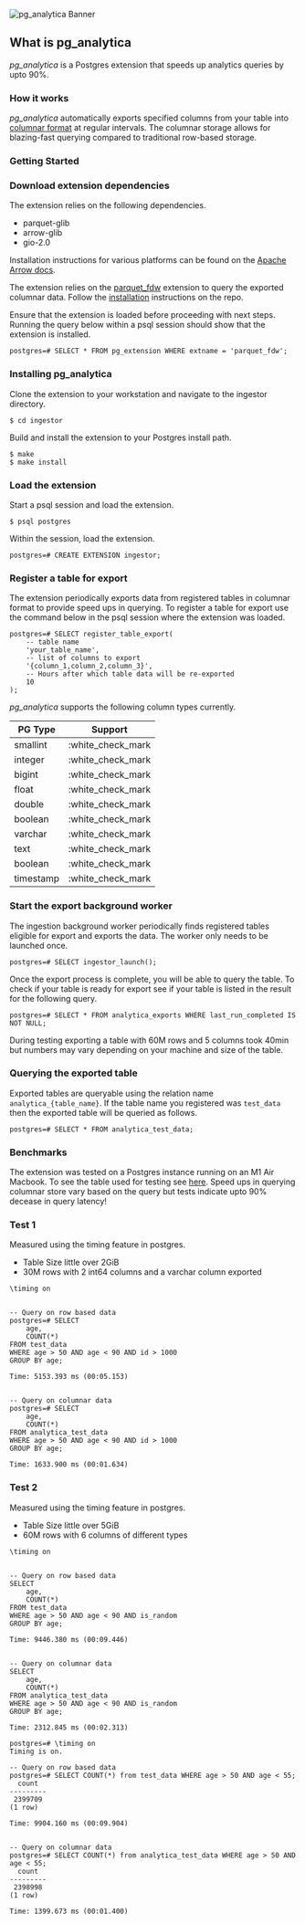 ![pg_analytica Banner](images/pg_analytica.jpg)

## What is pg_analytica

*pg_analytica* is a Postgres extension that speeds up analytics queries by upto 90%. 

### How it works

*pg_analytica* automatically exports specified columns from your table into [columnar format](https://parquet.apache.org) at regular intervals. The columnar storage allows for blazing-fast querying compared to traditional row-based storage.

### Getting Started

### Download extension dependencies

The extension relies on the following dependencies.
 - parquet-glib
 - arrow-glib
 - gio-2.0

Installation instructions for various platforms can be found on the [Apache Arrow docs](https://arrow.apache.org/install/).

The extension relies on the [parquet_fdw](https://github.com/adjust/parquet_fdw) extension to query the exported columnar data. Follow the [installation](https://github.com/adjust/parquet_fdw?tab=readme-ov-file#installation) instructions on the repo.

Ensure that the extension is loaded before proceeding with next steps.
Running the query below within a psql session should show that the extension is installed.

```
postgres=# SELECT * FROM pg_extension WHERE extname = 'parquet_fdw';
```


### Installing pg_analytica

Clone the extension to your workstation and navigate to the ingestor directory.

```
$ cd ingestor
```

Build and install the extension to your Postgres install path.

```
$ make
$ make install
```

### Load the extension

Start a psql session and load the extension.
```
$ psql postgres
```

Within the session, load the extension.
```
postgres=# CREATE EXTENSION ingestor;
```

### Register a table for export

The extension periodically exports data from registered tables in columnar format to
provide speed ups in querying. To register a table for export use the command below
in the psql session where the extension was loaded.

```
postgres=# SELECT register_table_export(
    -- table name
    'your_table_name', 
    -- list of columns to export
    '{column_1,column_2,column_3}',
    -- Hours after which table data will be re-exported
    10
);
```

*pg_analytica* supports the following column types currently.

| PG Type        | Support               |
| -------------- | --------------------- |
| smallint       | :white_check_mark     |
| integer        | :white_check_mark     |
| bigint         | :white_check_mark     |
| float          | :white_check_mark     |
| double         | :white_check_mark     |
| boolean        | :white_check_mark     |
| varchar        | :white_check_mark     |
| text           | :white_check_mark     |
| boolean        | :white_check_mark     |
| timestamp      | :white_check_mark     |

### Start the export background worker

The ingestion background worker periodically finds registered tables eligible
for export and exports the data. The worker only needs to be launched once.

```
postgres=# SELECT ingestor_launch();
```

Once the export process is complete, you will be able to query the table.
To check if your table is ready for export see if your table is listed in the result
for the following query.

```
postgres=# SELECT * FROM analytica_exports WHERE last_run_completed IS NOT NULL;
```

During testing exporting a table with 60M rows and 5 columns took 40min but numbers may vary depending on your machine and size of the table.

### Querying the exported table

Exported tables are queryable using the relation name `analytica_{table_name}`.
If the table name you registered was `test_data` then the exported table will be queried as follows.
```
postgres=# SELECT * FROM analytica_test_data;
```

### Benchmarks

The extension was tested on a Postgres instance running on an M1 Air Macbook. To see the table used for testing see [here](./ingestor/generate_test_data.sql).
Speed ups in querying columnar store vary based on the query but tests indicate upto 90% decease in query latency!


### Test 1

Measured using the timing feature in postgres.
 - Table Size little over 2GiB
 - 30M rows with 2 int64 columns and a varchar column exported

```
\timing on


-- Query on row based data
postgres=# SELECT 
    age,
    COUNT(*) 
FROM test_data
WHERE age > 50 AND age < 90 AND id > 1000
GROUP BY age;

Time: 5153.393 ms (00:05.153)


-- Query on columnar data
postgres=# SELECT 
    age,
    COUNT(*) 
FROM analytica_test_data
WHERE age > 50 AND age < 90 AND id > 1000
GROUP BY age;

Time: 1633.900 ms (00:01.634)
```

### Test 2

Measured using the timing feature in postgres.
 - Table Size little over 5GiB
 - 60M rows with 6 columns of different types
 
```
\timing on


-- Query on row based data
SELECT 
    age,
    COUNT(*) 
FROM test_data
WHERE age > 50 AND age < 90 AND is_random
GROUP BY age;

Time: 9446.380 ms (00:09.446)


-- Query on columnar data
SELECT 
    age,
    COUNT(*) 
FROM analytica_test_data
WHERE age > 50 AND age < 90 AND is_random
GROUP BY age;

Time: 2312.845 ms (00:02.313)

postgres=# \timing on
Timing is on.

-- Query on row based data
postgres=# SELECT COUNT(*) from test_data WHERE age > 50 AND age < 55;
  count  
---------
 2399709
(1 row)

Time: 9904.160 ms (00:09.904)


-- Query on columnar data
postgres=# SELECT COUNT(*) from analytica_test_data WHERE age > 50 AND age < 55;
  count  
---------
 2398998
(1 row)

Time: 1399.673 ms (00:01.400)
```